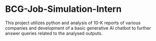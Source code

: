 # BCG-Job-Simulation-Intern
This project utilizes python and analysis of 10-K reports of various companies and development of a basic generative AI chatbot to further answer queries related to the analysed outputs.
